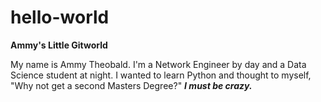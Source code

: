 # hello-world

**Ammy's Little Gitworld**

My name is Ammy Theobald. I'm a Network Engineer by day and a Data Science student at night. I wanted to learn Python and thought to myself, "Why not get a second Masters Degree?" ***I must be crazy.***
